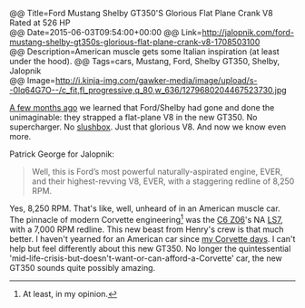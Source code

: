 @@ Title=Ford Mustang Shelby GT350'S Glorious Flat Plane Crank V8 Rated at 526 HP  
@@ Date=2015-06-03T09:54:00+00:00
@@ Link=http://jalopnik.com/ford-mustang-shelby-gt350s-glorious-flat-plane-crank-v8-1708503100  
@@ Description=American muscle gets some Italian inspiration (at least under the hood).
@@ Tags=cars, Mustang, Ford, Shelby GT350, Shelby, Jalopnik  
@@ Image=http://i.kinja-img.com/gawker-media/image/upload/s--0lq64G7O--/c_fit,fl_progressive,q_80,w_636/1279680204467523730.jpg  

[A few months ago][caranddriver] we learned that Ford/Shelby had gone and done the unimaginable: they strapped a flat-plane V8 in the new GT350. No supercharger. No [slushbox][duckduckgo]. Just that glorious V8. And now we know even more.

Patrick George for Jalopnik:
>Well, this is Ford’s most powerful naturally-aspirated engine, EVER, and their highest-revving V8, EVER, with a staggering redline of 8,250 RPM.

Yes, 8,250 RPM. That's like, well, unheard of in an American muscle car. The pinnacle of modern Corvette engineering[^at] was the [C6 Z06][wikipedia]'s NA [LS7][wikipedia 2], with a 7,000 RPM redline. This new beast from Henry's crew is that much better. I haven't yearned for an American car since [my Corvette days][theoveranalyzed]. I can't help but feel differently about this new GT350. No longer the quintessential 'mid-life-crisis-but-doesn't-want-or-can-afford-a-Corvette' car, the new GT350 sounds quite possibly amazing. 

[^at]: At least, in my opinion.

[caranddriver]: http://www.caranddriver.com/features/2016-ford-mustang-shelby-gt350-feature
[duckduckgo]: http://www.urbandictionary.com/define.php?term=slushbox&defid=453974
[theoveranalyzed]: @@SiteRoot@@/2015/1/12/we-love-cars
[wikipedia]: https://en.wikipedia.org/wiki/Chevrolet_Corvette_(C6)#Z06
[wikipedia 2]: https://en.wikipedia.org/wiki/GM_small-block_engine#7.0_L